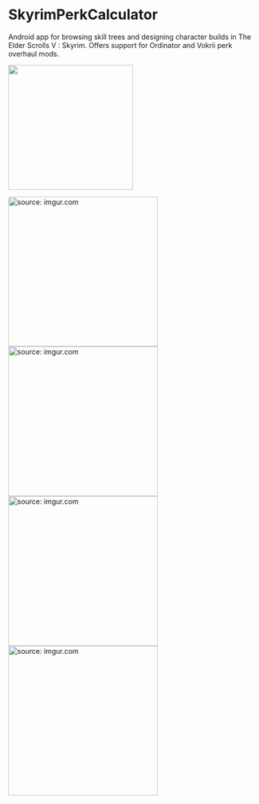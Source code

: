 # SkyrimPerkCalculator
Android app for browsing skill trees and designing character builds in The Elder Scrolls V : Skyrim. 
Offers support for Ordinator and Vokrii perk overhaul mods.

<a href="https://play.google.com/store/apps/details?id=com.pawels96.skyrimperkcalculator&pageId=none&pli=1">
<img src="https://www.codot.gov/safety/alcohol-and-impaired-driving/planahead/2011-assets/android-market-icon.png/image" width="250"></a>


<a href="https://imgur.com/mKSBFQW"><img src="https://i.imgur.com/mKSBFQW.jpg" title="source: imgur.com" width="300"/></a>
<a href="https://imgur.com/mg45IDu"><img src="https://i.imgur.com/mg45IDu.jpg" title="source: imgur.com" width="300"/></a>
<a href="https://imgur.com/LxAZClh"><img src="https://i.imgur.com/LxAZClh.jpg" title="source: imgur.com" width="300"/></a>
<a href="https://imgur.com/vNKpXKQ"><img src="https://i.imgur.com/vNKpXKQ.jpg" title="source: imgur.com" width="300"/></a>

